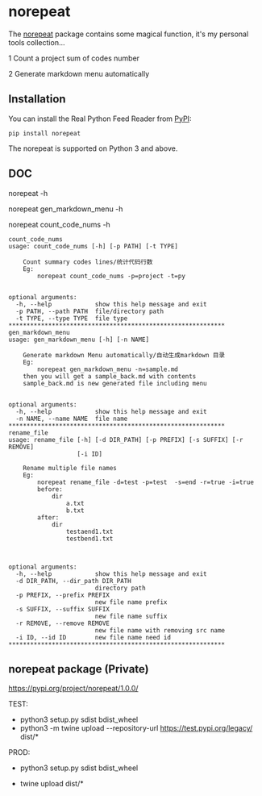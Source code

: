 # norepeat

The [norepeat](https://pypi.org/project/norepeat/1.0.0/) package contains some magical function, it's my personal tools collection...

1 Count a project sum of codes number

2 Generate markdown menu automatically


## Installation

You can install the Real Python Feed Reader from [PyPI](https://pypi.org/project/norepeat/):

```
pip install norepeat
```
The norepeat is supported on Python 3 and above.

## DOC
norepeat -h

norepeat gen_markdown_menu -h

norepeat count_code_nums -h

```
count_code_nums
usage: count_code_nums [-h] [-p PATH] [-t TYPE]

    Count summary codes lines/统计代码行数
    Eg:
        norepeat count_code_nums -p=project -t=py


optional arguments:
  -h, --help            show this help message and exit
  -p PATH, --path PATH  file/directory path
  -t TYPE, --type TYPE  file type
************************************************************
gen_markdown_menu
usage: gen_markdown_menu [-h] [-n NAME]

    Generate markdown Menu automatically/自动生成markdown 目录
    Eg:
        norepeat gen_markdown_menu -n=sample.md
    then you will get a sample_back.md with contents
    sample_back.md is new generated file including menu


optional arguments:
  -h, --help            show this help message and exit
  -n NAME, --name NAME  file name
************************************************************
rename_file
usage: rename_file [-h] [-d DIR_PATH] [-p PREFIX] [-s SUFFIX] [-r REMOVE]
                   [-i ID]

    Rename multiple file names
    Eg:
        norepeat rename_file -d=test -p=test  -s=end -r=true -i=true
        before:
            dir
                a.txt
                b.txt
        after:
            dir
                testaend1.txt
                testbend1.txt



optional arguments:
  -h, --help            show this help message and exit
  -d DIR_PATH, --dir_path DIR_PATH
                        directory path
  -p PREFIX, --prefix PREFIX
                        new file name prefix
  -s SUFFIX, --suffix SUFFIX
                        new file name suffix
  -r REMOVE, --remove REMOVE
                        new file name with removing src name
  -i ID, --id ID        new file name need id
************************************************************

```

## norepeat package (Private)
https://pypi.org/project/norepeat/1.0.0/

TEST:
* python3 setup.py sdist bdist_wheel
* python3 -m twine upload --repository-url https://test.pypi.org/legacy/ dist/*

PROD:

* python3 setup.py sdist bdist_wheel

* twine upload dist/*
